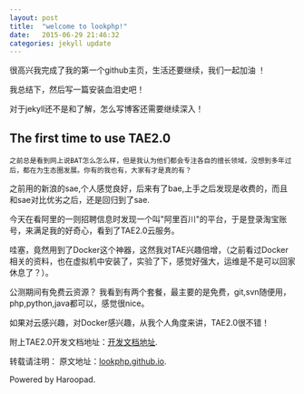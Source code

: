```yaml
---
layout: post
title:  "welcome to lookphp!"
date:   2015-06-29 21:46:32
categories: jekyll update
---
```

很高兴我完成了我的第一个github主页，生活还要继续，我们一起加油 ！

我总结下，然后写一篇安装血泪史吧！

对于jekyll还不是和了解，怎么写博客还需要继续深入！


## The first time to use TAE2.0

	之前总是看到网上说BAT怎么怎么样，但是我认为他们都会专注各自的擅长领域，没想到多年过后，都在为生态圈发展。你有的我也有，大家有才是真的有？

之前用的新浪的sae,个人感觉良好，后来有了bae,上手之后发现是收费的，而且和sae对比优劣之后，还是回归到了sae.

今天在看阿里的一则招聘信息时发现一个叫"阿里百川"的平台，于是登录淘宝账号，来满足我的好奇心，看到了TAE2.0云服务。

哇塞，竟然用到了Docker这个神器，这然我对TAE兴趣倍增，（之前看过Docker相关的资料，也在虚拟机中安装了，实验了下，感觉好强大，运维是不是可以回家休息了？）。

公测期间有免费云资源？
我看到有两个套餐，最主要的是免费，git,svn随便用，php,python,java都可以，感觉很nice。

如果对云感兴趣，对Docker感兴趣，从我个人角度来讲，TAE2.0很不错！

附上TAE2.0开发文档地址：[开发文档地址](http://baichuan.taobao.com/portal/doc?articleId=408).

转载请注明：
原文地址：[lookphp.github.io](http://lookphp.github.io/).

Powered by Haroopad.
